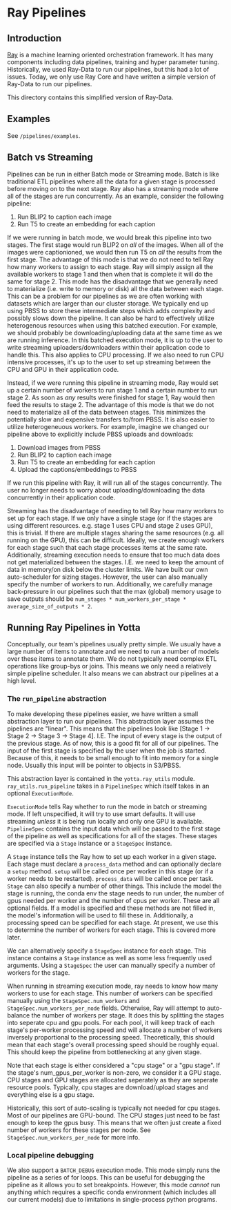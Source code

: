 # Ray Pipelines

## Introduction

[Ray](https://docs.ray.io/en/latest/ray-overview/getting-started.html) is a machine learning oriented orchestration framework. It has many components including data pipelines, training and hyper parameter tuning. Historically, we used Ray-Data to run our pipelines, but this had a lot of issues. Today, we only use Ray Core and have written a simple version of Ray-Data to run our pipelines.

This directory contains this simplified version of Ray-Data.

## Examples

See `/pipelines/examples`.

## Batch vs Streaming

Pipelines can be run in either Batch mode or Streaming mode. Batch is like traditional ETL pipelines where all the data for a given stage is processed before moving on to the next stage. Ray also has a streaming mode where all of the stages are run concurrently. As an example, consider the following pipeline:

1. Run BLIP2 to caption each image
2. Run T5 to create an embedding for each caption

If we were running in batch mode, we would break this pipeline into two stages. The first stage would run BLIP2 on *all* of the images. When all of the images were captionioned, we would then run T5 on *all* the results from the first stage. The advantage of this mode is that we do not need to tell Ray how many workers to assign to each stage. Ray will simply assign all the available workers to stage 1 and then when that is complete it will do the same for stage 2. This mode has the disadvantage that we generally need to materialize (i.e. write to memory or disk) all the data between each stage. This can be a problem for our pipelines as we are often working with datasets which are larger than our cluster storage. We typically end up using PBSS to store these intermediate steps which adds complexity and possibly slows down the pipeline. It can also be hard to effectively utilize heterogenous resources when using this batched execution. For example, we should probably be downloading/uploading data at the same time as we are running inference. In this batched execution mode, it is up to the user to write streaming uploaders/downloaders within their application code to handle this. This also applies to CPU processing. If we also need to run CPU intensive processes, it's up to the user to set up streaming between the CPU and GPU in their application code.

Instead, if we were running this pipeline in streaming mode, Ray would set up a certain number of workers to run stage 1 and a certain number to run stage 2. As soon as *any* results were finished for stage 1, Ray would then feed the results to stage 2. The advantage of this mode is that we do not need to materialize all of the data between stages. This minimizes the potentially slow and expensive transfers to/from PBSS. It is also easier to utilize heterogeneuous workers. For example, imagine we changed our pipeline above to explicitly include PBSS uploads and downloads:

1. Download images from PBSS
2. Run BLIP2 to caption each image
3. Run T5 to create an embedding for each caption
4. Upload the captions/embeddings to PBSS

If we run this pipeline with Ray, it will run all of the stages concurrently. The user no longer needs to worry about uploading/downloading the data concurrently in their application code.

Streaming has the disadvantage of needing to tell Ray how many workers to set up for each stage. If we only have a single stage (or if the stages are using different resources. e.g. stage 1 uses CPU and stage 2 uses GPU), this is trivial. If there are multiple stages sharing the same resources (e.g. all running on the GPU), this can be difficult. Ideally, we create enough workers for each stage such that each stage processes items at the same rate. Additionally, streaming execution needs to ensure that too much data does not get materialized between the stages. I.E. we need to keep the amount of data in memory/on disk below the cluster limits. We have built our own auto-scheduler for sizing stages. However, the user can also manually specify the number of workers to run. Additionally, we carefully manage back-pressure in our pipelines such that the max (global) memory usage to save outputs should be `num_stages * num_workers_per_stage * average_size_of_outputs * 2`.

## Running Ray Pipelines in Yotta

Conceptually, our team's pipelines usually pretty simple. We usually have a large number of items to annotate and we need to run a number of models over these items to annotate them. We do not typically need complex ETL operations like group-bys or joins. This means we only need a relatively simple pipeline scheduler. It also means we can abstract our pipelines at a high level.

### The `run_pipeline` abstraction

To make developing these pipelines easier, we have written a small abstraction layer to run our pipelines. This abstraction layer assumes the pipelines are "linear". This means that the pipelines look like [Stage 1 -> Stage 2 -> Stage 3 -> Stage 4]. I.E. The input of every stage is the output of the previous stage. As of now, this is a good fit for all of our pipelines. The input of the first stage is specified by the user when the job is started. Because of this, it needs to be small enough to fit into memory for a single node. Usually this input will be pointer to objects in S3/PBSS.

This abstraction layer is contained in the `yotta.ray_utils` module. `ray_utils.run_pipeline` takes in a `PipelineSpec` which itself takes in an optional `ExecutionMode`.

`ExecutionMode` tells Ray whether to run the mode in batch or streaming mode. If left unspecified, it will try to use smart defaults. It will use streaming *unless* it is being run locally and only one GPU is available. `PipelineSpec` contains the input data which will be passed to the first stage of the pipeline as well as specifications for all of the stages. These stages are specified via a `Stage` instance or a `StageSpec` instance.

A `Stage` instance tells the Ray how to set up each worker in a given stage. Each stage must declare a `process_data` method and can optionally declare a `setup` method. `setup` will be called once per worker in this stage (or if a worker needs to be restarted). `process_data` will be called once per task. `Stage` can also specify a number of other things. This include the model the stage is running, the conda env the stage needs to run under, the number of gpus needed per worker and the number of cpus per worker. These are all optional fields. If a model is specified and these methods are not filled in, the model's information will be used to fill these in. Additionally, a processing speed can be specified for each stage. At present, we use this to determine the number of workers for each stage. This is covered more later.

We can alternatively specify a `StageSpec` instance for each stage. This instance contains a `Stage` instance as well as some less frequently used arguments. Using a `StageSpec` the user can manually specify a number of workers for the stage.

When running in streaming execution mode, ray needs to know how many workers to use for each stage. This number of workers can be specified manually using the `StageSpec.num_workers` and `StageSpec.num_workers_per_node` fields. Otherwise, Ray will attempt to auto-balance the number of workers per stage. It does this by splitting the stages into seperate cpu and gpu pools. For each pool, it will keep track of each stage's per-worker processing speed and will allocate a number of workers inversely proportional to the processing speed. Theoretically, this should mean that each stage's overall processing speed should be roughly equal. This should keep the pipeline from bottlenecking at any given stage.

Note that each stage is either considered a "cpu stage" or a "gpu stage". If the stage's num_gpus_per_worker is non-zero, we consider it a GPU stage. CPU stages and GPU stages are allocated seperately as they are seperate resource pools. Typically, cpu stages are download/upload stages and everything else is a gpu stage.

Historically, this sort of auto-scaling is typically not needed for cpu stages. Most of our pipelines are GPU-bound. The CPU stages just need to be fast enough to keep the gpus busy. This means that we often just create a fixed number of workers for these stages per node. See `StageSpec.num_workers_per_node` for more info.

### Local pipeline debugging

We also support a `BATCH_DEBUG` execution mode. This mode simply runs the pipeline as a series of for loops. This can be useful for debugging the pipeline as it allows you to set breakpoints. However, this mode *cannot* run anything which requires a specific conda environment (which includes all our current models) due to limitations in single-process python programs.
